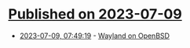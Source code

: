 # [Published on 2023-07-09](index.md)

* [2023-07-09, 07:49:19](https://lobste.rs/s/ok0sjk/wayland_on_openbsd) - [Wayland on OpenBSD](https://xenocara.org/Wayland_on_OpenBSD.html)
